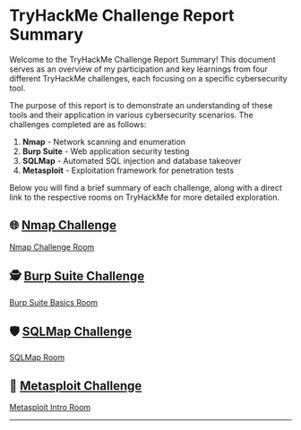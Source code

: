 # TryHackMe Challenge Report Summary

Welcome to the TryHackMe Challenge Report Summary! This document serves as an overview of my participation and key learnings from four different TryHackMe challenges, each focusing on a specific cybersecurity tool.

The purpose of this report is to demonstrate an understanding of these tools and their application in various cybersecurity scenarios. The challenges completed are as follows:

1. **Nmap** - Network scanning and enumeration
2. **Burp Suite** - Web application security testing
3. **SQLMap** - Automated SQL injection and database takeover
4. **Metasploit** - Exploitation framework for penetration tests

Below you will find a brief summary of each challenge, along with a direct link to the respective rooms on TryHackMe for more detailed exploration.

## 🌐 [Nmap Challenge](https://github.com/ThePepsy/Securite_des_SI/blob/main/Report.md#-nmap-challenge)
[Nmap Challenge Room](https://tryhackme.com/room/furthernmap)


## 🕵️ [Burp Suite Challenge](https://github.com/ThePepsy/Securite_des_SI/blob/main/Report.md#%EF%B8%8F-burp-suite-challenge)
[Burp Suite Basics Room](https://tryhackme.com/room/burpsuitebasics)


## 🛡️ [SQLMap Challenge](https://github.com/ThePepsy/Securite_des_SI/blob/main/Report.md#%EF%B8%8F-sqlmap-challenge)
[SQLMap Room](https://tryhackme.com/room/sqlmap)


## 🎯 [Metasploit Challenge](https://github.com/ThePepsy/Securite_des_SI/blob/main/Report.md#-metasploit-challenge)
[Metasploit Intro Room](https://tryhackme.com/room/metasploitintro)


---
